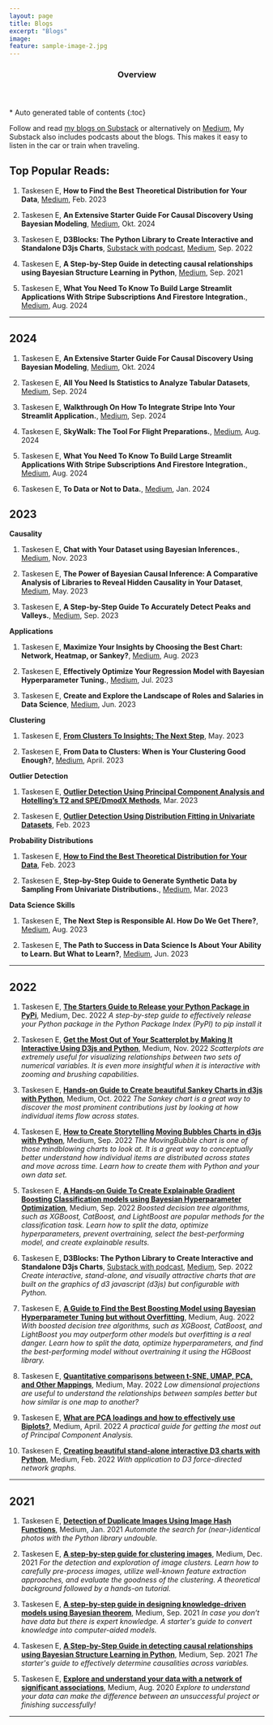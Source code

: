 ```yaml
---
layout: page
title: Blogs
excerpt: "Blogs"
image:
feature: sample-image-2.jpg
---
```




<section id="table-of-contents" class="toc">
  <header>
    <h3>Overview</h3>
  </header>
<div id="drawer" markdown="1">
*  Auto generated table of contents
{:toc}
</div>
</section><!-- /#table-of-contents -->


Follow and read [my blogs on Substack](https://erdogant.substack.com) or alternatively on [Medium](https://erdogant.medium.com), My Substack also includes podcasts about the blogs. This makes it easy to listen in the car or train when traveling.


## Top Popular Reads:

1. Taskesen E, **How to Find the Best Theoretical Distribution for Your Data**, [Medium](https://towardsdatascience.com/how-to-find-the-best-theoretical-distribution-for-your-data-a26e5673b4bd), Feb. 2023

1. Taskesen E, **An Extensive Starter Guide For Causal Discovery Using Bayesian Modeling**, [Medium](https://towardsdatascience.com/an-extensive-starters-guide-for-causal-discovery-using-bayesian-modeling-cfd40839a308), Okt. 2024

1. Taskesen E, **D3Blocks: The Python Library to Create Interactive and Standalone D3js Charts**, [Substack with podcast](https://erdogant.substack.com/p/d3blocks-the-python-library-to-create), [Medium](https://towardsdatascience.com/d3blocks-the-python-library-to-create-interactive-and-standalone-d3js-charts-3dda98ce97d4), Sep. 2022

1. Taskesen E, **A Step-by-Step Guide in detecting causal relationships using Bayesian Structure Learning in Python**, [Medium](https://towardsdatascience.com/a-step-by-step-guide-in-detecting-causal-relationships-using-bayesian-structure-learning-in-python-c20c6b31cee5), Sep. 2021

1. Taskesen E, **What You Need To Know To Build Large Streamlit Applications With Stripe Subscriptions And Firestore Integration.**, [Medium](https://towardsdatascience.com/what-you-need-to-know-to-build-large-streamlit-applications-with-stripe-subscriptions-and-firestore-8b76f6370cb2), Aug. 2024


---

## 2024

1. Taskesen E, **An Extensive Starter Guide For Causal Discovery Using Bayesian Modeling**, [Medium](https://towardsdatascience.com/an-extensive-starters-guide-for-causal-discovery-using-bayesian-modeling-cfd40839a308), Okt. 2024

1. Taskesen E, **All You Need Is Statistics to Analyze Tabular Datasets**, [Medium](https://medium.com/p/3a1717f92749), Sep. 2024

1. Taskesen E, **Walkthrough On How To Integrate Stripe Into Your Streamlit Application.**, [Medium](https://medium.com/p/7874dbef7887), Sep. 2024

1. Taskesen E, **SkyWalk: The Tool For Flight Preparations.**, [Medium](https://erdogant.medium.com/skywalk-the-tool-for-flight-preparations-51c52d5a1ac0), Aug. 2024

1. Taskesen E, **What You Need To Know To Build Large Streamlit Applications With Stripe Subscriptions And Firestore Integration.**, [Medium](https://towardsdatascience.com/what-you-need-to-know-to-build-large-streamlit-applications-with-stripe-subscriptions-and-firestore-8b76f6370cb2), Aug. 2024

1. Taskesen E, **To Data or Not to Data.**, [Medium](https://towardsdatascience.com/to-data-or-not-to-data-0f717a0f47b0), Jan. 2024



## 2023

**Causality**

1. Taskesen E, **Chat with Your Dataset using Bayesian Inferences.**, [Medium](https://towardsdatascience.com/chat-with-your-dataset-using-bayesian-inferences-bfd4dc7f8dcd), Nov. 2023

1. Taskesen E, **The Power of Bayesian Causal Inference: A Comparative Analysis of Libraries to Reveal Hidden Causality in Your Dataset**, [Medium](https://towardsdatascience.com/the-power-of-bayesian-causal-inference-a-comparative-analysis-of-libraries-to-reveal-hidden-d91e8306e25e), May. 2023


1. Taskesen E, **A Step-by-Step Guide To Accurately Detect Peaks and Valleys.**, [Medium](https://towardsdatascience.com/a-step-by-step-guide-to-accurately-detect-peaks-and-valleys-9abc49a2eac3), Sep. 2023


**Applications**

1. Taskesen E, **Maximize Your Insights by Choosing the Best Chart: Network, Heatmap, or Sankey?**, [Medium](https://towardsdatascience.com/maximize-your-insights-by-choosing-the-best-chart-network-heatmap-or-sankey-d9b4165d7f16), Aug. 2023

1. Taskesen E, **Effectively Optimize Your Regression Model with Bayesian Hyperparameter Tuning.**, [Medium](https://towardsdatascience.com/effectively-optimize-your-regression-model-with-bayesian-hyperparameter-tuning-819c19f5dab3), Jul. 2023

1. Taskesen E, **Create and Explore the Landscape of Roles and Salaries in Data Science**, [Medium](https://towardsdatascience.com/create-and-explore-the-landscape-of-roles-and-salaries-in-data-science-926092f616ca), Jun. 2023


**Clustering**

1. Taskesen E, [**From Clusters To Insights; The Next Step**](https://towardsdatascience.com/from-clusters-to-insights-the-next-step-1c166814e0c6), May. 2023

1. Taskesen E, **From Data to Clusters: When is Your Clustering Good Enough?**, [Medium](https://towardsdatascience.com/from-data-to-clusters-when-is-your-clustering-good-enough-5895440a978a), April. 2023


**Outlier Detection**

1. Taskesen E, [**Outlier Detection Using Principal Component Analysis and Hotelling’s T2 and SPE/DmodX Methods**](https://towardsdatascience.com/outlier-detection-using-principal-component-analysis-and-hotellings-t2-and-spe-dmodx-methods-625b3c90897), Mar. 2023

1. Taskesen E, [**Outlier Detection Using Distribution Fitting in Univariate Datasets**](https://towardsdatascience.com/outlier-detection-using-distribution-fitting-in-univariate-data-sets-ac8b7a14d40e), Feb. 2023


**Probability Distributions**

1. Taskesen E, [**How to Find the Best Theoretical Distribution for Your Data**](https://towardsdatascience.com/how-to-find-the-best-theoretical-distribution-for-your-data-a26e5673b4bd), Feb. 2023

1. Taskesen E, **Step-by-Step Guide to Generate Synthetic Data by Sampling From Univariate Distributions.**, [Medium](https://towardsdatascience.com/step-by-step-guide-to-generate-synthetic-data-by-sampling-from-univariate-distributions-6b0be4221cb1), Mar. 2023


**Data Science Skills**

1. Taskesen E, **The Next Step is Responsible AI. How Do We Get There?**, [Medium](https://towardsdatascience.com/the-next-step-is-responsible-ai-how-do-we-get-there-ecce929a1c03), Aug. 2023

1. Taskesen E, **The Path to Success in Data Science Is About Your Ability to Learn. But What to Learn?**, [Medium](https://towardsdatascience.com/the-path-to-success-in-data-science-is-about-your-ability-to-learn-but-what-to-learn-92efe11e34bf), Jun. 2023

---


## 2022

1. Taskesen E, [**The Starters Guide to Release your Python Package in PyPi**](https://towardsdatascience.com/the-starters-guide-to-release-your-python-package-in-pypi-efd72cbc0011), Medium, Dec. 2022
*A step-by-step guide to effectively release your Python package in the Python Package Index (PyPI) to pip install it*

1. Taskesen E, [**Get the Most Out of Your Scatterplot by Making It Interactive Using D3js and Python**](https://towardsdatascience.com/get-the-most-out-of-your-scatterplot-by-making-it-interactive-using-d3js-19939e3b046), Medium, Nov. 2022
*Scatterplots are extremely useful for visualizing relationships between two sets of numerical variables. It is even more insightful when it is interactive with zooming and brushing capabilities.*

1. Taskesen E, [**Hands-on Guide to Create beautiful Sankey Charts in d3js with Python**](https://towardsdatascience.com/hands-on-guide-to-create-beautiful-sankey-charts-in-d3js-with-python-8ddab43edb43), Medium, Oct. 2022
*The Sankey chart is a great way to discover the most prominent contributions just by looking at how individual items flow across states.*

1. Taskesen E, [**How to Create Storytelling Moving Bubbles Charts in d3js with Python**](https://towardsdatascience.com/how-to-create-storytelling-moving-bubbles-charts-in-d3js-with-python-b31cec7b8226), Medium, Sep. 2022
*The MovingBubble chart is one of those mindblowing charts to look at. It is a great way to conceptually better understand how individual items are distributed across states and move across time. Learn how to create them with Python and your own data set.*

1. Taskesen E, [**A Hands-on Guide To Create Explainable Gradient Boosting Classification models using Bayesian Hyperparameter Optimization**](https://erdogant.medium.com/hands-on-guide-for-hyperparameter-tuning-with-bayesian-optimization-for-classification-models-2002224bfa3d), Medium, Sep. 2022
*Boosted decision tree algorithms, such as XGBoost, CatBoost, and LightBoost are popular methods for the classification task. Learn how to split the data, optimize hyperparameters, prevent overtraining, select the best-performing model, and create explainable results.*

1. Taskesen E, **D3Blocks: The Python Library to Create Interactive and Standalone D3js Charts**, [Substack with podcast](https://erdogant.substack.com/p/d3blocks-the-python-library-to-create), [Medium](https://towardsdatascience.com/d3blocks-the-python-library-to-create-interactive-and-standalone-d3js-charts-3dda98ce97d4), Sep. 2022
*Create interactive, stand-alone, and visually attractive charts that are built on the graphics of d3 javascript (d3js) but configurable with Python.*

1. Taskesen E, [**A Guide to Find the Best Boosting Model using Bayesian Hyperparameter Tuning but without Overfitting**](https://towardsdatascience.com/a-guide-to-find-the-best-boosting-model-using-bayesian-hyperparameter-tuning-but-without-c98b6a1ecac8), Medium, Aug. 2022
*With boosted decision tree algorithms, such as XGBoost, CatBoost, and LightBoost you may outperform other models but overfitting is a real danger. Learn how to split the data, optimize hyperparameters, and find the best-performing model without overtraining it using the HGBoost library.*

1. Taskesen E, [**Quantitative comparisons between t-SNE, UMAP, PCA, and Other Mappings**](https://towardsdatascience.com/the-similarity-between-t-sne-umap-pca-and-other-mappings-c6453b80f303), Medium, May. 2022
*Low dimensional projections are useful to understand the relationships between samples better but how similar is one map to another?*

1. Taskesen E, [**What are PCA loadings and how to effectively use Biplots?**](https://towardsdatascience.com/what-are-pca-loadings-and-biplots-9a7897f2e559), Medium, April. 2022
*A practical guide for getting the most out of Principal Component Analysis.*

1. Taskesen E, [**Creating beautiful stand-alone interactive D3 charts with Python**](https://towardsdatascience.com/creating-beautiful-stand-alone-interactive-d3-charts-with-python-804117cb95a7), Medium, Feb. 2022
*With application to D3 force-directed network graphs.*

---

## 2021

1. Taskesen E, [**Detection of Duplicate Images Using Image Hash Functions**](https://towardsdatascience.com/detection-of-duplicate-images-using-image-hash-functions-4d9c53f04a75), Medium, Jan. 2021
*Automate the search for (near-)identical photos with the Python library undouble.*

1. Taskesen E, [**A step-by-step guide for clustering images**](https://towardsdatascience.com/a-step-by-step-guide-for-clustering-images-4b45f9906128), Medium, Dec. 2021
*For the detection and exploration of image clusters. Learn how to carefully pre-process images, utilize well-known feature extraction approaches, and evaluate the goodness of the clustering. A theoretical background followed by a hands-on tutorial.*

1. Taskesen E, [**A step-by-step guide in designing knowledge-driven models using Bayesian theorem**](https://towardsdatascience.com/a-step-by-step-guide-in-designing-knowledge-driven-models-using-bayesian-theorem-7433f6fd64be), Medium, Sep. 2021
*In case you don’t have data but there is expert knowledge. A starter's guide to convert knowledge into computer-aided models.*

1. Taskesen E, [**A Step-by-Step Guide in detecting causal relationships using Bayesian Structure Learning in Python**](https://towardsdatascience.com/a-step-by-step-guide-in-detecting-causal-relationships-using-bayesian-structure-learning-in-python-c20c6b31cee5), Medium, Sep. 2021
*The starter's guide to effectively determine causalities across variables.*

1. Taskesen E, [**Explore and understand your data with a network of significant associations**](https://towardsdatascience.com/explore-and-understand-your-data-with-a-network-of-significant-associations-9a03cf79d254), Medium, Aug. 2020
*Explore to understand your data can make the difference between an unsuccessful project or finishing successfully!*


---